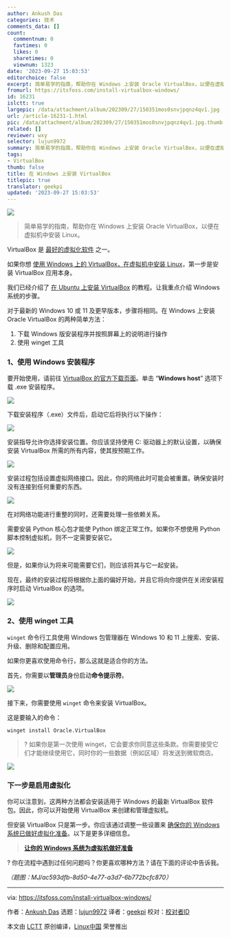 ```yaml
---
author: Ankush Das
categories: 技术
comments_data: []
count:
  commentnum: 0
  favtimes: 0
  likes: 0
  sharetimes: 0
  viewnum: 1323
date: '2023-09-27 15:03:53'
editorchoice: false
excerpt: 简单易学的指南，帮助你在 Windows 上安装 Oracle VirtualBox，以便在虚拟机中安装 Linux。
fromurl: https://itsfoss.com/install-virtualbox-windows/
id: 16231
islctt: true
largepic: /data/attachment/album/202309/27/150351mos0snvjpqnz4qv1.jpg
url: /article-16231-1.html
pic: /data/attachment/album/202309/27/150351mos0snvjpqnz4qv1.jpg.thumb.jpg
related: []
reviewer: wxy
selector: lujun9972
summary: 简单易学的指南，帮助你在 Windows 上安装 Oracle VirtualBox，以便在虚拟机中安装 Linux。
tags:
- VirtualBox
thumb: false
title: 在 Windows 上安装 VirtualBox
titlepic: true
translator: geekpi
updated: '2023-09-27 15:03:53'
---
```


![](/data/attachment/album/202309/27/150351mos0snvjpqnz4qv1.jpg)



> 
> 简单易学的指南，帮助你在 Windows 上安装 Oracle VirtualBox，以便在虚拟机中安装 Linux。
> 
> 
> 


VirtualBox 是 [最好的虚拟化软件](/article-15911-1.html) 之一。


如果你想 [使用 Windows 上的 VirtualBox，在虚拟机中安装 Linux](/article-15183-1.html)，第一步是安装 VirtualBox 应用本身。


我们已经介绍了 [在 Ubuntu 上安装 VirtualBox](/article-11282-1.html) 的教程。让我重点介绍 Windows 系统的步骤。


对于最新的 Windows 10 或 11 及更早版本，步骤将相同。在 Windows 上安装 Oracle VirtualBox 的两种简单方法：


1. 下载 Windows 版安装程序并按照屏幕上的说明进行操作
2. 使用 winget 工具


### 1、使用 Windows 安装程序


要开始使用，请前往 [VirtualBox 的官方下载页面](https://www.virtualbox.org/wiki/Downloads)。单击 “**Windows host**” 选项下载 .exe 安装程序。


![](/data/attachment/album/202309/27/150353zzpm38pm5rmtlx0e.jpg)


下载安装程序（.exe）文件后，启动它后将执行以下操作：


![](/data/attachment/album/202309/27/150353myrceynre2epnz2y.jpg)


安装指导允许你选择安装位置。你应该坚持使用 C: 驱动器上的默认设置，以确保安装 VirtualBox 所需的所有内容，使其按预期工作。


![](/data/attachment/album/202309/27/150353puwidrd7abxuxp7a.jpg)


安装过程包括设置虚拟网络接口。因此，你的网络此时可能会被重置。确保安装时没有连接到任何重要的东西。


![](/data/attachment/album/202309/27/150353plder3uiob8ejf3v.jpg)


在对网络功能进行重整的同时，还需要处理一些依赖关系。


需要安装 Python 核心包才能使 Python 绑定正常工作。如果你不想使用 Python 脚本控制虚拟机，则不一定需要安装它。


![](/data/attachment/album/202309/27/150353ss04jbmq6t7sk099.jpg)


但是，如果你认为将来可能需要它们，则应该将其与它一起安装。


现在，最终的安装过程将根据你上面的偏好开始，并且它将向你提供在关闭安装程序时启动 VirtualBox 的选项。


![](/data/attachment/album/202309/27/150353qujyfky2xpqwq5qn.jpg)


### 2、使用 winget 工具


`winget` 命令行工具使用 Windows 包管理器在 Windows 10 和 11 上搜索、安装、升级、删除和配置应用。


如果你更喜欢使用命令行，那么这就是适合你的方法。


首先，你需要以**管理员**身份启动**命令提示符**。


![](/data/attachment/album/202309/27/150354ltrek7rrzxuxef7u.jpg)


接下来，你需要使用 `winget` 命令来安装 VirtualBox。


这是要输入的命令：



```
winget install Oracle.VirtualBox

```


> 
> ? 如果你是第一次使用 winget，它会要求你同意这些条款。你需要接受它们才能继续使用它，同时你的一些数据（例如区域）将发送到微软商店。
> 
> 
> 


![](/data/attachment/album/202309/27/150354izrqh18v80nr06hq.jpg)


### 下一步是启用虚拟化


你可以注意到，这两种方法都会安装适用于 Windows 的最新 VirtualBox 软件包。因此，你可以开始使用 VirtualBox 来创建和管理虚拟机。


但安装 VirtualBox 只是第一步。你应该通过调整一些设置来 [确保你的 Windows 系统已做好虚拟化准备](/article-16186-1.html)。以下是更多详细信息。



> 
> **[让你的 Windows 系统为虚拟机做好准备](/article-16186-1.html)**
> 
> 
> 


? 你在流程中遇到过任何问题吗？你更喜欢哪种方法？请在下面的评论中告诉我。


*（题图：MJ/ac593dfb-8d50-4e77-a3d7-6b772bcfc870）*




---


via: <https://itsfoss.com/install-virtualbox-windows/>


作者：[Ankush Das](https://itsfoss.com/author/ankush/) 选题：[lujun9972](https://github.com/lujun9972) 译者：[geekpi](https://github.com/geekpi) 校对：[校对者ID](https://github.com/%E6%A0%A1%E5%AF%B9%E8%80%85ID)


本文由 [LCTT](https://github.com/LCTT/TranslateProject) 原创编译，[Linux中国](https://linux.cn/) 荣誉推出